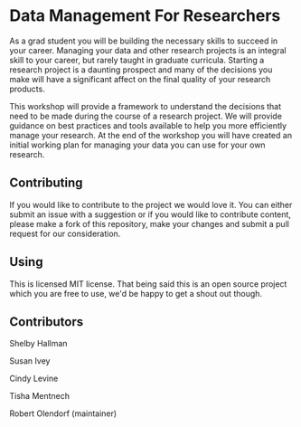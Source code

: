 # Data Management For Researchers

As a grad student you will be building the necessary skills to succeed in your career. Managing
your data and other research projects is an integral skill to your career, but rarely taught in 
graduate curricula. Starting a research project is a daunting prospect and many of the decisions you
make will have a significant affect on the final quality of your research products.

This workshop will provide a framework to understand the decisions that need to be made during
the course of a research project. We will provide guidance on best practices and tools available
to help you more efficiently manage your research. At the end of the workshop you will have 
created an initial working plan for managing your data you can use for your own research.


## Contributing

If you would like to contribute to the project we would love it. You can either submit an issue with a
suggestion or if you would like to contribute content, please make a fork of this repository, make your
changes and submit a pull request for our consideration.

## Using

This is licensed MIT license. That being said this is an open source project which you are free to use, 
we'd be happy to get a shout out though.

## Contributors

Shelby Hallman

Susan Ivey

Cindy Levine

Tisha Mentnech

Robert Olendorf (maintainer)


